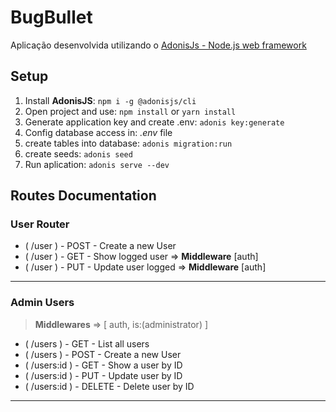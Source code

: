 # BugBullet

Aplicação desenvolvida utilizando o [AdonisJs - Node.js web framework](https://adonisjs.com/)

## Setup

1. Install **AdonisJS**: `npm i -g @adonisjs/cli`
2. Open project and use: `npm install` or `yarn install`
3. Generate application key and create .env: `adonis key:generate`
4. Config database access in: *.env* file
5. create tables into database: `adonis migration:run`
6. create seeds: `adonis seed`
7. Run aplication: `adonis serve --dev`

## Routes Documentation

### User Router
- ( /user ) - POST - Create a new User
- ( /user ) - GET - Show logged user => **Middleware** [auth]
- ( /user ) - PUT - Update user logged => **Middleware** [auth]
---
### Admin Users
> **Middlewares** => [ auth, is:(administrator) ]
- ( /users ) - GET - List all users
- ( /users ) - POST - Create a new User
- ( /users:id ) - GET - Show a user by ID
- ( /users:id ) - PUT - Update user by ID
- ( /users:id ) - DELETE - Delete user by ID
---
